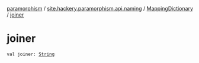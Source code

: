 [paramorphism](../../index.md) / [site.hackery.paramorphism.api.naming](../index.md) / [MappingDictionary](index.md) / [joiner](./joiner.md)

# joiner

`val joiner: `[`String`](https://kotlinlang.org/api/latest/jvm/stdlib/kotlin/-string/index.html)
